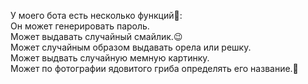 У моего бота есть несколько функций🤗:<br />
Он может генерировать пароль.<br />
Может выдавать случайный смайлик.😉<br />
Может случайным образом выдавать орела или решку.<br />
Может выдвать случайную мемную картинку.<br />
Может по фотографии ядовитого гриба определять его название.🚀
